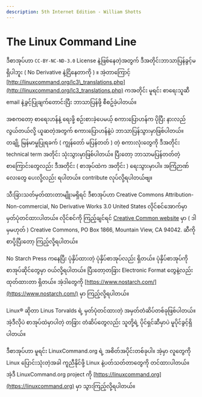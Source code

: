 ```yaml
---
description: 5th Internet Edition - William Shotts
---
```


# The Linux Command Line

ဒီစာအုပ်ဟာ `CC-BY-NC-ND-3.0` License နဲ့ဖြစ်နေတဲ့အတွက် ဒီအတိုင်းဘာသာပြန်ခွင့်မရှိပါဘူး \( No Derivative နဲ့ငြိနေတာကို \) ။ အဲ့တာကြောင့် [http://linuxcommand.org/lc3\_translations.php](http://linuxcommand.org/lc3_translations.php) ကအတိုင်း မူရင်း စာရေးသူဆီ email နဲ့ခွင့်ပြုချက်တောင်းပြီး ဘာသာပြန်ဖို့ စီစဥ်ခဲ့ပါတယ်။

အစကတော့ စာရေးဟန်နဲ့ ရေးဖို့ စဉ်းစားခဲ့ပေမယ်ံ့ စကားပြောဟန်က ပိုပြီး နားလည်လွယ်တယ်လို့ ယူဆတဲ့အတွက် စကားပြောဟန်နဲ့ပဲ ဘာသာပြန်သွားမှာဖြစ်ပါတယ်။ တချို့ မြန်မာမှုပြုရခက် \( ကျွန်တော် မပြန်တတ် \) တဲ့ စကားလုံးတွေကို ဒီအတိုင်း technical term အတိုင်း သုံးသွားမှာဖြစ်ပါတယ်။ ပြီးတော့ ဘာသာမပြန်တတ်တဲ့ စာကြောင်းတွေလည်း ဒီအတိုင်း \( စာအုပ်ထဲက အတိုင်း \) ရေးသွားမှာပါ။ အကြံဉာဏ်လေးတွေ ပေးလို့လည်း ရပါတယ်။ contribute လုပ်လို့ရပါတယ်ဗျ။



သီးခြားသတ်မှတ်ထားတာမျိူးမရှိရင် ဒီစာအုပ်ဟာ Creative Commons Attribution-Non-commercial, No Derivative Works 3.0 United States လိုင်စင်အောက်မှာ မှတ်ပုံတင်ထားပါတယ်။ လိုင်စင်ကို ကြည့်ချင်ရင် [Creative Common website](https://creativecommons.org/licenses/by-nc-nd/3.0/) မှာ \( ဒါမှမဟုတ် \) Creative Commons, PO Box 1866, Mountain View, CA 94042. ဆီကို စာပို့ပြီးတော့ ကြည့်လို့ရပါတယ်။

No Starch Press ကနေပြီး ပုံနှိပ်ထားတဲ့ ပုံနှိပ်စာအုပ်လည်း ရှိတယ်။ ပုံနှိပ်စာအုပ်ကို စာအုပ်ဆိုင်တွေမှာ ဝယ်လို့ရပါတယ်။ ပြီးတော့တခြား Electronic Format တွေနဲ့လည်း ထုတ်ထားတာ ရှိတယ်။ အဲ့ဒါတွေကို [https://www.nostarch.com/](https://www.nostarch.com/) မှာ ကြည့်လို့ရပါတယ်။

Linux® ဆိုတာ Linus Torvalds ရဲ့ မှတ်ပုံတင်ထားတဲ့ အမှတ်တံဆိပ်တစ်ခုဖြစ်ပါတယ်။ အဲ့ဒီလိုပဲ စာအုပ်ထဲမှာပါတဲ့ တခြား တံဆိပ်တွေလည်း သူတို့ရဲ့ ပိုင်ရှင်ဆီမှာပဲ မူပိုင်ခွင့်ရှိပါတယ်။

ဒီစာအုပ်ဟာ မူရင်း LinuxCommand.org ရဲ့ အစိတ်အပိုင်းတစ်ခုပါ။ အဲ့မှာ လူတွေကို Linux ပြောင်းသုံးတဲ့အခါ ကူညီနိုင်ဖို့ Linux နဲ့ပတ်သတ်တာတွေကို တင်ထားပါတယ်။ အဲ့ဒီ LinuxCommand.org project ကို [https://linuxcommand.org](https://linuxcommand.org) မှာ သွားကြည့်လို့ရပါတယ်။



